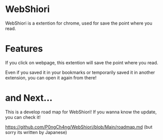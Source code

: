 # WebShiori

WebShiori is a extention for chrome, used for save the point where you read.

# Features
If you click on webpage, this extention will save the point where you read.

Even if you saved it in your bookmarks or temporarily saved it in another extension, you can open it again from there!

# and Next...
This is a develop road map for WebShiori!
If you wanna know the update, you can check it!

https://github.com/P0ngCh4ng/WebShiori/blob/Main/roadmap.md
(but sorry its written by Japanese)
